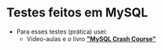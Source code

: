 # Testes feitos em MySQL

- Para esses testes (prática) usei:
  - Vídeo-aulas e o livro [**"MySQL Crash Course"**](https://shopee.com.br/product/536695125/18397630519?gads_t_sig=VTJGc2RHVmtYMTlxTFVSVVRrdENkVHQ3ZkZSUTMrR3pBWmZZNzdrcnRBMVNOcEYvOEQrcTVrcEl0UzY5dnpqamxYU09VNEc0ZTlVb3Q5bDI4UDR2YTE2OHQyRUQxc1BMWk4wNW0rczdpWlhBUWRvNkRESTd3Q3dtK3dmOFlrTzlhUnVQQmNVZm9vbzY0eHdCQURDdDV3PT0) 
